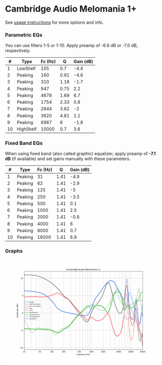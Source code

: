 # Cambridge Audio Melomania 1+
See [usage instructions](https://github.com/jaakkopasanen/AutoEq#usage) for more options and info.

### Parametric EQs
You can use filters 1-5 or 1-10. Apply preamp of -6.9 dB or -7.0 dB, respectively.

|   # | Type      |   Fc (Hz) |    Q |   Gain (dB) |
|-----|-----------|-----------|------|-------------|
|   1 | LowShelf  |       105 | 0.7  |        -4.4 |
|   2 | Peaking   |       160 | 0.91 |        -4.6 |
|   3 | Peaking   |       310 | 1.18 |        -1.7 |
|   4 | Peaking   |       947 | 0.75 |         2.2 |
|   5 | Peaking   |      4678 | 1.69 |         6.7 |
|   6 | Peaking   |      1754 | 2.33 |         0.8 |
|   7 | Peaking   |      2644 | 3.62 |        -2   |
|   8 | Peaking   |      3620 | 4.81 |         1.1 |
|   9 | Peaking   |      6967 | 6    |        -1.8 |
|  10 | HighShelf |     10000 | 0.7  |         3.6 |

### Fixed Band EQs
When using fixed band (also called graphic) equalizer, apply preamp of **-7.1 dB** (if available) and set gains manually with these parameters.

|   # | Type    |   Fc (Hz) |    Q |   Gain (dB) |
|-----|---------|-----------|------|-------------|
|   1 | Peaking |        31 | 1.41 |        -4.9 |
|   2 | Peaking |        62 | 1.41 |        -2.9 |
|   3 | Peaking |       125 | 1.41 |        -5   |
|   4 | Peaking |       250 | 1.41 |        -3.5 |
|   5 | Peaking |       500 | 1.41 |         0.1 |
|   6 | Peaking |      1000 | 1.41 |         2.5 |
|   7 | Peaking |      2000 | 1.41 |        -0.8 |
|   8 | Peaking |      4000 | 1.41 |         6   |
|   9 | Peaking |      8000 | 1.41 |         0.7 |
|  10 | Peaking |     16000 | 1.41 |         6.9 |

### Graphs
![](./Cambridge%20Audio%20Melomania%201+.png)
